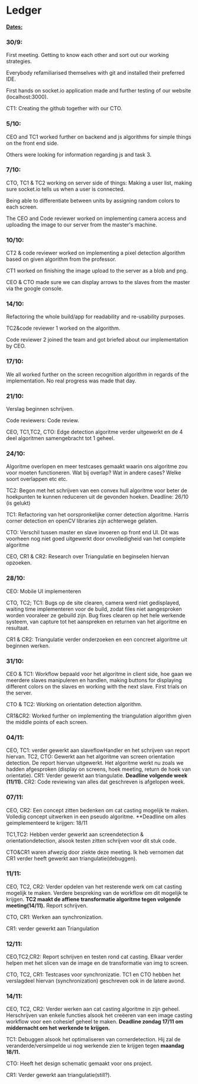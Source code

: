 # Ledger

**<u>Dates:</u>**

### 30/9:

First meeting. Getting to know each other and sort out our working strategies. 

Everybody refamiliarised themselves with git and installed their preferred IDE. 

First hands on socket.io application made and further testing of our website (localhost:3000).

CT1: Creating the github together with our CTO. 

### 5/10:

CEO and TC1 worked further on backend and js algorithms for simple things on the front end side. 

Others were looking for information regarding js and task 3.

### 7/10:

CTO, TC1 & TC2 working on server side of things: Making a user list, making sure socket.io tells us when a user is connected. 

Being able to differentiate between units by assigning random colors to each screen. 

The CEO and Code reviewer worked on implementing camera access and uploading the image to our server from the master's machine. 

### 10/10: 

CT2 & code reviewer worked on implementing a pixel detection algorithm based on given algorithm from the professor. 

CT1 worked on finishing the image upload to the server as a blob and png. 

CEO & CTO made sure we can display arrows to the slaves from the master via the google console.

### 14/10: 

Refactoring the whole build/app for readability and re-usability purposes. 

TC2&code reviewer 1 worked on the algorithm. 

Code reviewer 2 joined the team and got briefed about our implementation by CEO.

### 17/10:

We all worked further on the screen recognition algorithm in regards of the implementation. No real progress was made that day.

### 21/10: 

Verslag beginnen schrijven.

Code reviewers: Code review.

CEO, TC1,TC2, CTO: Edge detection algoritme verder uitgewerkt en de 4 deel algoritmen samengebracht tot 1 geheel.

### 24/10: 

Algoritme overlopen en meer testcases gemaakt waarin ons algoritme zou voor moeten functioneren. Wat bij overlap? Wat in andere cases? Welke soort overlappen etc etc.

TC2: Begon met het schrijven van een convex hull algoritme voor beter de hoekpunten te kunnen reduceren uit de gevonden hoeken. Deadline: 26/10 (is gelukt)

TC1: Refactoring van het oorspronkelijke corner detection algoritme. Harris corner detection en openCV libraries zijn achterwege gelaten.

CTO: Verschil tussen master en slave invoeren op front end UI. Dit was voorheen nog niet goed uitgewerkt door onvolledigheid van het complete algoritme

CEO, CR1 & CR2: Research over Triangulatie en beginselen hiervan opzoeken.

### 28/10:

CEO: Mobile UI implementeren

CTO, TC2; TC1: Bugs op de site clearen, camera werd niet gedisplayed, waiting time implementeren voor de build, zodat files niet aangesproken worden vooraleer ze gebuild zijn. Bug fixes clearen op het hele werkende systeem, van capture tot het aanspreken en returnen van het algoritme en resultaat.

CR1 & CR2: Triangulatie verder onderzoeken en een concreet algoritme uit beginnen werken.

### 31/10:

CEO & TC1: Workflow bepaald voor het algoritme in client side, hoe gaan we meerdere slaves manipuleren en handlen, making buttons for displaying different colors on the slaves en working with the next slave.  First trials on the server.

CTO & TC2: Working on orientation detection algorithm.

CR1&CR2: Worked further on implementing the triangulation algorithm given the middle points of each screen.

### 04/11:
CEO, TC1: verder gewerkt aan slaveflowHandler en het schrijven van report hiervan.
TC2, CTO: Gewerkt aan het algoritme van screen orientation detection. De report hiervan uitgewerkt. Het algoritme werkt nu zoals we hadden afgesproken (display on screens, hoek meeting, return de hoek van orientatie).
CR1: Verder gewerkt aan triangulatie. **Deadline volgende week (11/11).**
CR2: Code reviewing van alles dat geschreven is afgelopen week. 

### 07/11:
CEO, CR2: Een concept zitten bedenken om cat casting mogelijk te maken. Volledig concept uitwerken in een pseudo algoritme. **Deadline om alles geimplementeerd te krijgen: 18/11

TC1,TC2: Hebben verder gewerkt aan screendetection & orientationdetection, alsook testen zitten schrijven voor dit stuk code. 

CTO&CR1 waren afwezig door ziekte deze meeting. Ik heb vernomen dat CR1 verder heeft gewerkt aan triangulatie(debuggen).

### 11/11:
CEO, TC2, CR2: Verder opdelen van het resterende werk om cat casting mogelijk te maken. Verdere bespreking van de workflow om dit mogelijk te krijgen. **TC2 maakt de affiene transformatie algoritme tegen volgende meeting(14/11).** Report schrijven.

CTO, CR1: Werken aan synchronization.

CR1: verder gewerkt aan Triangulation

### 12/11:
CEO,TC2,CR2: Report schrijven en testen rond cat casting. Elkaar verder helpen met het slicen van de image en de transformatie van img to screen.

CTO, TC2, CR1: Testcases voor synchronizatie. TC1 en CTO hebben het verslagdeel hiervan (synchronization) geschreven ook in de latere avond.

### 14/11:
CEO, TC2, CR2: Verder werken aan cat casting algoritme in zijn geheel. Herschrijven van enkele functies alsook het creëeren van een image casting workflow voor een cohesief geheel te maken. **Deadline zondag 17/11 om middernacht om het werkende te krijgen.**

TC1: Debuggen alsook het optimaliseren van cornerdetection. Hij zal de veranderde/versimpelde ui nog werkende zien te krijgen tegen **maandag 18/11.**

CTO: Heeft het design schematic gemaakt voor ons project.

CR1: Verder gewerkt aan triangulatie(still?).

